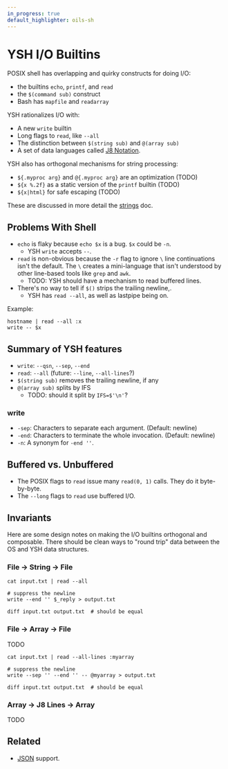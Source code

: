 ```yaml
---
in_progress: true
default_highlighter: oils-sh
---
```


YSH I/O Builtins
================

POSIX shell has overlapping and quirky constructs for doing I/O:

- the builtins `echo`, `printf`, and `read`
- the `$(command sub)` construct
- Bash has `mapfile` and `readarray`

YSH rationalizes I/O with:

- A new `write` builtin
- Long flags to `read`, like `--all`
- The distinction between `$(string sub)` and `@(array sub)`
- A set of data languages called [J8 Notation](j8-notation.html).

YSH also has orthogonal mechanisms for string processing:

- `${.myproc arg}` and `@{.myproc arg}` are an optimization (TODO)
- `${x %.2f}` as a static version of the `printf` builtin (TODO)
- `${x|html}` for safe escaping (TODO)

These are discussed in more detail the [strings](strings.html) doc.

<!-- TODO: should run all this code as in tour.md -->

<div id="toc">
</div>

## Problems With Shell

- `echo` is flaky because `echo $x` is a bug.  `$x` could be `-n`.
  - YSH `write` accepts `--`.
- `read` is non-obvious because the `-r` flag to ignore `\` line continuations
  isn't the default.  The `\` creates a mini-language that isn't understood by
  other line-based tools like `grep` and `awk`.
  - TODO: YSH should have a mechanism to read buffered lines.
- There's no way to tell if `$()` strips the trailing newline,.
  - YSH has `read --all`, as well as lastpipe being on.

Example:

    hostname | read --all :x
    write -- $x

## Summary of YSH features

- `write`: `--qsn`, `--sep`, `--end`
- `read`: `--all` (future: `--line`, `--all-lines`?)
- `$(string sub)` removes the trailing newline, if any
- `@(array sub)` splits by IFS
  - TODO: should it split by `IFS=$'\n'`?

### write

- `-sep`: Characters to separate each argument.  (Default: newline)
- `-end`: Characters to terminate the whole invocation.  (Default: newline)
- `-n`: A synonym for `-end ''`.

## Buffered vs. Unbuffered

- The POSIX flags to `read` issue many `read(0, 1)` calls.  They do it
  byte-by-byte.
- The `--long` flags to `read` use buffered I/O.

## Invariants

Here are some design notes on making the I/O builtins orthogonal and
composable.  There should be clean ways to "round trip" data between the OS and
YSH data structures.

### File -> String -> File

    cat input.txt | read --all

    # suppress the newline
    write --end '' $_reply > output.txt

    diff input.txt output.txt  # should be equal


### File -> Array -> File

TODO

    cat input.txt | read --all-lines :myarray

    # suppress the newline
    write --sep '' --end '' -- @myarray > output.txt

    diff input.txt output.txt  # should be equal

### Array -> J8 Lines -> Array

TODO

## Related

- [JSON](json.html) support.
